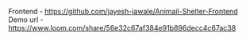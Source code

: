Frontend - https://github.com/jayesh-jawale/Animail-Shelter-Frontend
Demo url - https://www.loom.com/share/56e32c67af384e91b896decc4c67ac38
